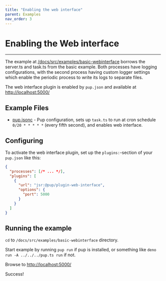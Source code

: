 ```yaml
---
title: "Enabling the web interface"
parent: Examples
nav_order: 3
---
```


# Enabling the Web interface

---

The example at [/docs/src/examples/basic-webinterface](https://github.com/Hexagon/pup/tree/main/docs/src/examples/basic-webinterface) borrows the server.ts and task.ts from the basic example. Both
processes have logging configurations, with the second process having custom logger settings which enable the periodic process to write its logs to separate files.

The web interface plugin is enabled by `pup.json` and available at <http://localhost:5000/>

## Example Files

- [pup.jsonc](https://github.com/Hexagon/pup/tree/main/docs/src/examples/basic/pup.jsonc) - Pup configuration, sets up `task.ts` to run at cron schedule `0/20 * * * * *` (every fifth second), and
  enables web interface.

## Configuring

To activate the web interface plugin, set up the `plugins:`-section of your `pup.json` like this:

```json
{
  "processes": [/* ... */],
  "plugins": [
    {
      "url": "jsr:@pup/plugin-web-interface",
      "options": {
        "port": 5000
      }
    }
  ]
}
```

## Running the example

`cd` to `/docs/src/examples/basic-webinterface` directory.

Start example by running `pup run` if pup is installed, or something like `deno run -A ../../../pup.ts run` if not.

Browse to <http://localhost:5000/>

Success!
